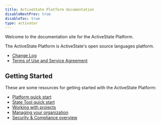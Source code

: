```yaml
---
title: ActiveState Platform documentation
disableNextPrev: true
disableToc: true
type: activator
---
```


Welcome to the documentation site for the ActiveState Platform.

The ActiveState Platform is ActiveState's open source languages platform.

* [Change Log](/changes/)
* [Terms of Use and Service Agreement](/terms/)

## Getting Started

These are some resources for getting started with the ActiveState Platform:

* [Platform quick start](/start)
* [State Tool quick start](/start/state-tool/)
* [Working with projects](/projects/)
* [Managing your organization](/organizations/)
* [Security & Compliance overview](/security/)

